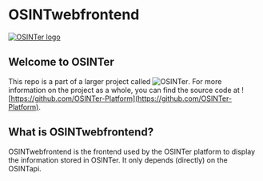 # OSINTwebfrontend

[![OSINTer logo](https://raw.githubusercontent.com/OSINTer-Platform/OSINTer/master/logo/full.png)](https://osinter.dk)

## Welcome to OSINTer
This repo is a part of a larger project called ![OSINTer](https://osinter.dk).
For more information on the project as a whole, you can find the source code at
![https://github.com/OSINTer-Platform](https://github.com/OSINTer-Platform).

## What is OSINTwebfrontend?
OSINTwebfrontend is the frontend used by the OSINTer platform to display the information stored in OSINTer. It only depends (directly) on the OSINTapi.
